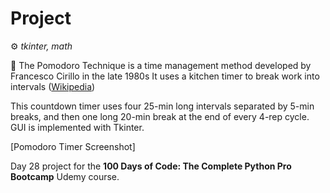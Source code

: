 # Project

⚙ *tkinter, math*

🍅 The Pomodoro Technique is a time management method developed by Francesco Cirillo in the late 1980s It uses a kitchen timer to break work into intervals ([Wikipedia](https://en.wikipedia.org/wiki/Pomodoro_Technique))

This countdown timer uses four 25-min long intervals separated by 5-min breaks, and then one long 20-min break at the end of every 4-rep cycle. GUI is implemented with Tkinter.

[Pomodoro Timer Screenshot]

Day 28 project for the __100 Days of Code: The Complete Python Pro Bootcamp__ Udemy course.

